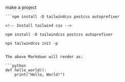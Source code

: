 make a project
```npm create vite@latest tic-tac-toe -- --template react
```npm install -D tailwindcss postcss autoprefixer

<!-- Install tailwind css -->

npm install -D tailwindcss postcss autoprefixer

npx tailwindcss init -p


The above Markdown will render as:

```python
def hello_world():
    print("Hello, World!")
